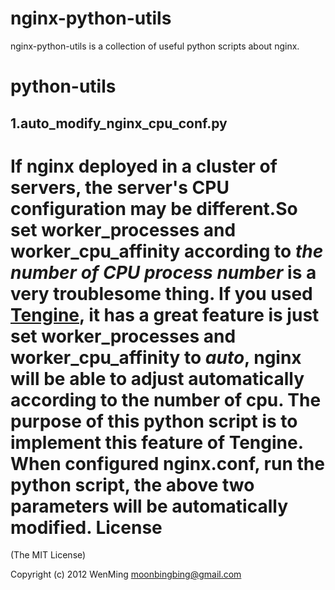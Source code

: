 nginx-python-utils
=========
nginx-python-utils is a collection of useful python scripts about nginx.

python-utils
=========
1.auto_modify_nginx_cpu_conf.py
---------
If nginx deployed in a cluster of servers, the server's CPU configuration may be different.So set **worker_processes** and **worker_cpu_affinity** according to *the number of CPU process number* is a very troublesome thing.
If you used [Tengine]("http://tengine.taobao.org/"), it has a great feature is just set **worker_processes** and **worker_cpu_affinity** to *auto*, nginx will be able to adjust automatically according to the number of cpu.
The purpose of this python script is to implement this feature of Tengine.
When configured nginx.conf, run the python script, the above two parameters will be automatically modified. 
License
=========
(The MIT License)

Copyright (c) 2012 WenMing <moonbingbing@gmail.com> 
